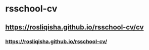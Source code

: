 # rsschool-cv
## https://rosliqisha.github.io/rsschool-cv/cv
### https://rosliqisha.github.io/rsschool-cv/
